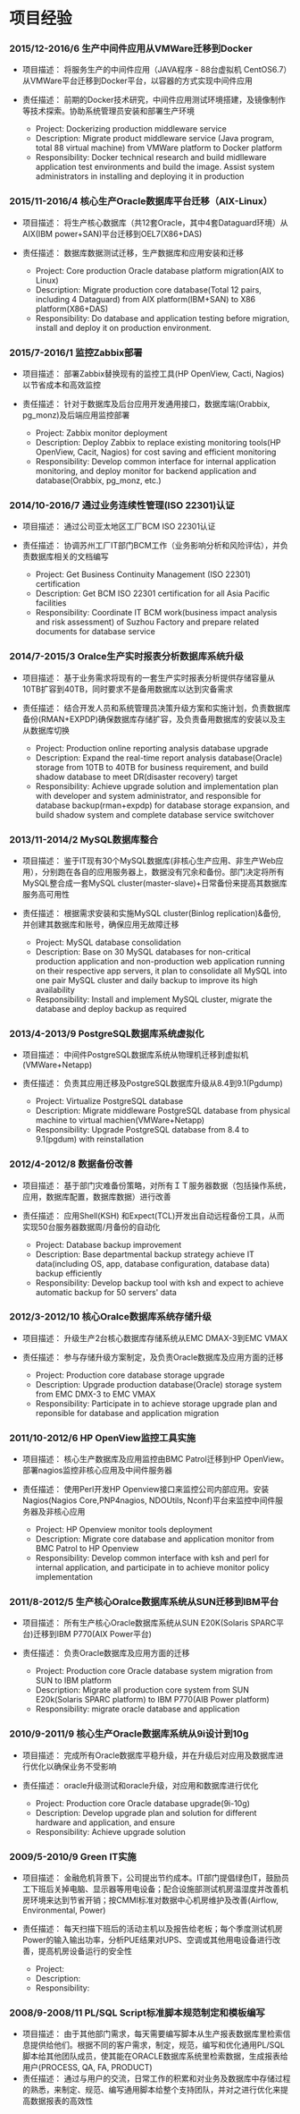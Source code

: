 # 项目经验 

### 2015/12-2016/6	生产中间件应用从VMWare迁移到Docker

* 项目描述：	将服务生产的中间件应用（JAVA程序 - 88台虚拟机 CentOS6.7）从VMWare平台迁移到Docker平台，以容器的方式实现中间件应用
* 责任描述：	前期的Docker技术研究，中间件应用测试环境搭建，及镜像制作等技术探索。协助系统管理员安装和部署生产环境

  * Project: 		Dockerizing production middleware service
  * Description:	Migrate product middleware service (Java program, total 88 virtual machine) from VMWare platform to Docker platform
  * Responsibility: Docker technical research and build midlleware application test environments and build the image. Assist system administrators in installing and deploying it in production 

### 2015/11-2016/4	核心生产Oracle数据库平台迁移（AIX-Linux）

* 项目描述：	将生产核心数据库（共12套Oracle，其中4套Dataguard环境）从AIX(IBM power+SAN)平台迁移到OEL7(X86+DAS)
* 责任描述：	数据库数据测试迁移，生产数据库和应用安装和迁移

  * Project:		Core production Oracle database platform migration(AIX to Linux)
  * Description:	Migrate production core database(Total 12 pairs, including 4 Dataguard) from AIX platform(IBM+SAN) to X86 platform(X86+DAS)
  * Responsibility: Do database and application testing before migration, install and deploy it on production environment.

### 2015/7-2016/1   监控Zabbix部署

* 项目描述：	部署Zabbix替换现有的监控工具(HP OpenView, Cacti, Nagios)以节省成本和高效监控
* 责任描述：	针对于数据库及后台应用开发通用接口，数据库端(Orabbix, pg_monz)及后端应用监控部署

  * Project:			Zabbix monitor deployment
  * Description:		Deploy Zabbix to replace existing monitoring tools(HP OpenView, Cacit, Nagios) for cost saving and efficient monitoring
  * Responsibility: 	Develop common interface for internal application monitoring, and deploy monitor for backend application and database(Orabbix, pg_monz, etc.)

### 2014/10-2016/7  通过业务连续性管理(ISO 22301)认证 

* 项目描述：	通过公司亚太地区工厂BCM ISO 22301认证
* 责任描述：	协调苏州工厂IT部门BCM工作（业务影响分析和风险评估），并负责数据库相关的文档编写

  * Project:			Get Business Continuity Management (ISO 22301) certification
  * Description:		Get BCM ISO 22301 certification for all Asia Pacific facilities
  * Responsibility: 	Coordinate IT BCM work(business impact analysis and risk assessment) of Suzhou Factory and prepare related documents for database service

### 2014/7-2015/3	Oralce生产实时报表分析数据库系统升级

* 项目描述：	基于业务需求将现有的一套生产实时报表分析提供存储容量从10TB扩容到40TB，同时要求不是备用数据库以达到灾备需求
* 责任描述：	结合开发人员和系统管理员决策升级方案和实施计划，负责数据库备份(RMAN+EXPDP)确保数据库存储扩容，及负责备用数据库的安装以及主从数据库切换

  * Project:			Production online reporting analysis database upgrade 
  * Description:		Expand the real-time report analysis database(Oracle) storage from 10TB to 40TB for business requirement, and build shadow database to meet DR(disaster recovery) target
  * Responsibility:	Achieve upgrade solution and implementation plan with developer and system administrator, and responsible for database backup(rman+expdp) for database storage expansion, and build shadow system and complete database service switchover


### 2013/11-2014/2	MySQL数据库整合

* 项目描述：	鉴于IT现有30个MySQL数据库(非核心生产应用、非生产Web应用），分别跑在各自的应用服务器上，数据没有冗余和备份。部门决定将所有MySQL整合成一套MySQL cluster(master-slave)+日常备份来提高其数据库服务高可用性
* 责任描述：	根据需求安装和实施MySQL cluster(Binlog replication)&备份, 并创建其数据库和账号，确保应用无故障迁移

  * Project:			MySQL database consolidation
  * Description:		Base on 30 MySQL databases for non-critical production application and non-production web application running on their respective app servers, it plan to consolidate all MySQL into one pair MySQL cluster and daily backup to improve its high availability
  * Responsibility:	Install and implement MySQL cluster, migrate the database and deploy backup as required 

### 2013/4-2013/9	PostgreSQL数据库系统虚拟化

* 项目描述：	中间件PostgreSQL数据库系统从物理机迁移到虚拟机(VMWare+Netapp)
* 责任描述：	负责其应用迁移及PostgreSQL数据库升级从8.4到9.1(Pgdump)

  * Project:			Virtualize PostgreSQL database
  * Description:		Migrate middleware PostgreSQL database from physical machine to virtual machien(VMWare+Netapp)
  * Responsibility:	Upgrade PostgreSQL database from 8.4 to 9.1(pgdum) with reinstallation

### 2012/4-2012/8	数据备份改善

* 项目描述：	基于部门灾难备份策略，对所有ＩＴ服务器数据（包括操作系统，应用，数据库配置，数据库数据）进行改善
* 责任描述：	应用Shell(KSH) 和Expect(TCL)开发出自动远程备份工具，从而实现50台服务器数据周/月备份的自动化

	* Project:			Database backup improvement
	* Description:		Base departmental backup strategy achieve IT data(including OS, app, database configuration, database data) backup efficiently
	* Responsibility: 	Develop backup tool with ksh and expect to achieve automatic backup for 50 servers' data

### 2012/3-2012/10	核心Oralce数据库系统存储升级

* 项目描述：	升级生产2台核心数据库存储系统从EMC DMAX-3到EMC VMAX
* 责任描述：	参与存储升级方案制定，及负责Oracle数据库及应用方面的迁移

  * Project:			Production core database storage upgrade
  * Description:		Upgrade production database(Oracle) storage system from EMC DMX-3 to EMC VMAX
  * Responsibility:	Participate in to achieve storage upgrade plan and reponsible for database and application migration 

### 2011/10-2012/6	HP OpenView监控工具实施

* 项目描述：	核心生产数据库及应用监控由BMC Patrol迁移到HP OpenView。部署nagios监控非核心应用及中间件服务器
* 责任描述：	使用Perl开发HP Openview接口来监控公司内部应用。安装Nagios(Nagios Core,PNP4nagios, NDOUtils, Nconf)平台来监控中间件服务器及非核心应用

	* Project:			HP Openview monitor tools deployment
	* Description:		Migrate core database and application monitor from BMC Patrol to HP Openview
	* Responsibility:	Develop common interface with ksh and perl for internal application, and participate in to achieve monitor policy implementation

### 2011/8-2012/5	生产核心Oralce数据库系统从SUN迁移到IBM平台

* 项目描述：	所有生产核心Oracle数据库系统从SUN E20K(Solaris SPARC平台)迁移到IBM P770(AIX Power平台)
* 责任描述：	负责Oracle数据库及应用方面的迁移

	* Project:			Production core Oracle database system migration from SUN to IBM platform
	* Description:		Migrate all production core system from SUN E20k(Solaris SPARC platform) to IBM P770(AIB Power platform)
	* Responsibility:	migrate oracle database and application 

### 2010/9-2011/9	核心生产Oracle数据库系统从9i设计到10g

* 项目描述：	完成所有Oracle数据库平稳升级，并在升级后对应用及数据库进行优化以确保业务不受影响
* 责任描述：	oracle升级测试和oracle升级，对应用和数据库进行优化

	* Project:			Production core Oracle database upgrade(9i-10g)
	* Description:		Develop upgrade plan and solution for different hardware and application, and ensure 
	* Responsibility:	Achieve upgrade solution

### 2009/5-2010/9	Green IT实施    

* 项目描述：	金融危机背景下，公司提出节约成本。IT部门提倡绿色IT，鼓励员工下班后关掉电脑、显示器等用电设备；配合设施部测试机房温湿度并改善机房环境来达到节省开销；按CMMI标准对数据中心机房维护及改善(Airflow, Environmental, Power)
* 责任描述：	每天扫描下班后的活动主机以及报告给老板；每个季度测试机房Power的输入输出功率，分析PUE结果对UPS、空调或其他用电设备进行改善，提高机房设备运行的安全性

	* Project:
	* Description:
	* Responsibility:

### 2008/9-2008/11	PL/SQL Script标准脚本规范制定和模板编写

* 项目描述：	由于其他部门需求，每天需要编写脚本从生产报表数据库里检索信息提供给他们。根据不同的客户需求，制定，规范，编写和优化通用PL/SQL脚本给其他团队成员，使其能在ORACLE数据库系统里检索数据，生成报表给用户(PROCESS, QA, FA, PRODUCT)
* 责任描述：	通过与用户的交流，日常工作的积累和对业务及数据库中存储过程的熟悉，来制定、规范、编写通用脚本给整个支持团队，并对之进行优化来提高数据报表的高效性

